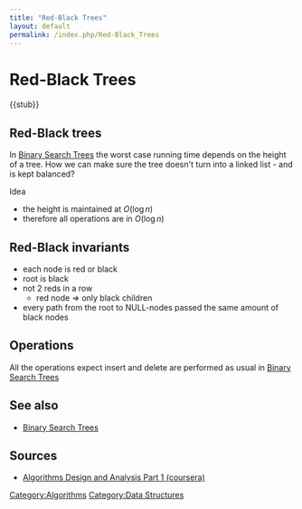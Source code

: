 ```yaml
---
title: "Red-Black Trees"
layout: default
permalink: /index.php/Red-Black_Trees
---
```


# Red-Black Trees

{{stub}}

## Red-Black trees
In [Binary Search Trees](Binary_Search_Trees) the worst case running time depends on the height of a tree. How we can make sure the tree doesn't turn into a linked list - and is kept balanced? 

Idea
- the height is maintained at $O(\log n)$
- therefore all operations are in $O(\log n)$

## Red-Black invariants
- each node is red or black
- root is black
- not 2 reds in a row
  - red node => only black children
- every path from the root to NULL-nodes passed the same amount of black nodes

## Operations
All the operations expect insert and delete are performed as usual in [Binary Search Trees](Binary_Search_Trees)


## See also
- [Binary Search Trees](Binary_Search_Trees)

## Sources
- [Algorithms Design and Analysis Part 1 (coursera)](Algorithms_Design_and_Analysis_Part_1_(coursera))


[Category:Algorithms](Category_Algorithms)
[Category:Data Structures](Category_Data_Structures)